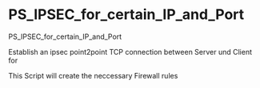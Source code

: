 # PS_IPSEC_for_certain_IP_and_Port
PS_IPSEC_for_certain_IP_and_Port


Establish an ipsec point2point TCP connection between Server und Client for 

This Script will create the neccessary Firewall rules
